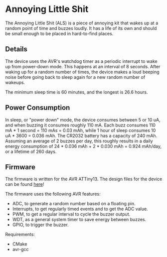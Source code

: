 # Annoying Little Shit

The Annoying Little Shit (ALS) is a piece of annoying kit that
wakes up at a random point of time and buzzes loudly.
It has a life of its own and should be small enough to be placed
in hard-to-find places.

## Details

The device uses the AVR's watchdog timer as a periodic interrupt
to wake up from power-down mode. This happens at an interval of 8 seconds. After waking up for a random number of times,
the device makes a loud beeping noise before going back to
sleep again for a new random number of wakeups.

The minimum sleep time is 60 minutes, and the longest is 26.6 hours.

## Power Consumption

In sleep, or "power down" mode, the device consumes between 5 or 10 uA,
and when buzzing it consumes roughly 110 mA. Each buzz consumes
110 mA * 1 second = 110 mAs = 0.03 mAh, while 1 hour of sleep consumes 10 uA * 3600 = 0.036 mAh.
The CR2032 battery has a capacity of 240 mAh.
Assuming an average of 2 buzzes per day,
this roughly results in a daily energy consumption of
24 * 0.036 mAh + 2 * 0.030 mAh = 0.924 mAh/day, or
a lifetime of 260 days.

## Firmware

The firmware is written for the AVR ATTiny13. The design files for
the device can be found [here](https://github.com/frippertronics/als-hardware)!

The firmware uses the following AVR features:

- ADC, to generate a random number based on a floating pin.
- Interrupts, to get regularly timed events and to get the ADC value.
- PWM, to get a regular interval to cycle the buzzer output.
- WDT, as a general system timer to save energy between buzzes.
- GPIO, to trigger the buzzer.

Requirements:

- CMake
- avr-gcc
